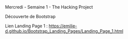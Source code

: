 Mercredi - Semaine 1 - The Hacking Project 

Découverte de Bootstrap 

Lien Landing Page 1 : https://emilie-d.github.io/Bootstrap_Landing_Pages/Landing_Page_1.html
